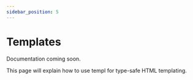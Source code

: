 ```yaml
---
sidebar_position: 5
---
```


# Templates

Documentation coming soon.

This page will explain how to use templ for type-safe HTML templating.

